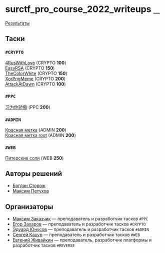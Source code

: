 # surctf_pro_course_2022_writeups [⠀](https://youtu.be/dQw4w9WgXcQ)

[Результаты](http://surctf.ru:8888)  
  
## Таски  
### `#CRYPTO`  
[4RusWithLove](tasks/crypto/4ruswithlove/) (CRYPTO **100**)  
[EasyRSA](tasks/crypto/easyrsa/) (CRYPTO **150**)  
[TheColorWhite](tasks/crypto/thecolorwhite/) (CRYPTO **150**)  
[XorPngMeme](tasks/crypto/xorpngmeme/) (CRYPTO **200**)  
[AttackAtDawn](tasks/crypto/attackatdawn/) (CRYPTO **100**)  
### `#PPC`  
[习为你骄傲](tasks/ppc/xi_is_proud_of_you/) (PPC **200**)  
### `#ADMIN`  
[Красная метка](tasks/admin/redlabel/) (ADMIN **200**)  
[Красная метка root](tasks/admin/redlabelroot/) (ADMIN **200**)  
### `#WEB`  
[Питерские соли](tasks/web/spbsalts) (WEB **250**)  
  

## Авторы решений
* [Богдан Сторож](https://github.com/Klr1to)
* [Максим Петухов](https://github.com/maksp86)  


## Организаторы
* [Максим Заказчик](https://github.com/s4lat) — преподаватель и разработчик тасков `#PPC`  
* [Егор Захаров](https://github.com/pigadoor) — преподаватель и разработчик тасков `#CRYPTO`  
* [Эдуард Юнусов](https://github.com/Killllero0) — преподаватель и разработчик тасков `#ADMIN`  
* [Сергей Кацур](https://github.com/richkats) — преподаватель и разработчик тасков `#WEB`  
* [Евгений Живайкин](https://github.com/EZhivaikin) — преподаватель, разработчик платформы и разработчик тасков `#REVERSE`  
